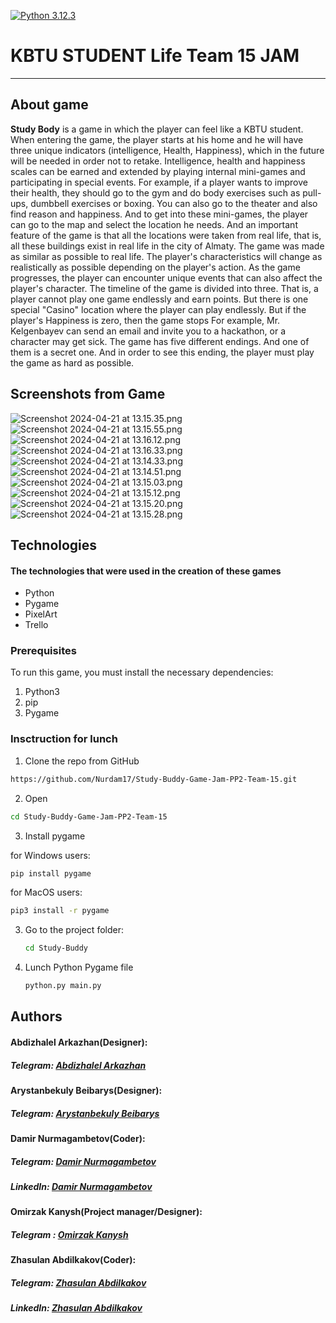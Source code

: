 [![Python 3.12.3](https://img.shields.io/badge/python-3.12.3-blue.svg)](https://www.python.org/downloads/release/python-3123/)


# KBTU STUDENT Life Team 15 JAM

-------
## About game
**Study Body** is a game in which the player can feel like a KBTU student. When entering the game, the player starts at his home and he will have three unique indicators (intelligence, Health, Happiness), which in the future will be needed in order not to retake. Intelligence, health and happiness scales can be earned and extended by playing internal mini-games and participating in special events. For example, if a player wants to improve their health, they should go to the gym and do body exercises such as pull-ups, dumbbell exercises or boxing. You can also go to the theater and also find reason and happiness. And to get into these mini-games, the player can go to the map and select the location he needs. And an important feature of the game is that all the locations were taken from real life, that is, all these buildings exist in real life in the city of Almaty. The game was made as similar as possible to real life. The player's characteristics will change as realistically as possible depending on the player's action. As the game progresses, the player can encounter unique events that can also affect the player's character. The timeline of the game is divided into three. That is, a player cannot play one game endlessly and earn points. But there is one special "Casino" location where the player can play endlessly. But if the player's Happiness is zero, then the game stops
For example, Mr. Kelgenbayev can send an email and invite you to a hackathon, or a character may get sick. The game has five different endings. And one of them is a secret one. And in order to see this ending, the player must play the game as hard as possible.

## Screenshots from Game

![Screenshot 2024-04-21 at 13.15.35.png](readmephotos%2FScreenshot%202024-04-21%20at%2013.15.35.png)
![Screenshot 2024-04-21 at 13.15.55.png](readmephotos%2FScreenshot%202024-04-21%20at%2013.15.55.png)
![Screenshot 2024-04-21 at 13.16.12.png](readmephotos%2FScreenshot%202024-04-21%20at%2013.16.12.png)
![Screenshot 2024-04-21 at 13.16.33.png](readmephotos%2FScreenshot%202024-04-21%20at%2013.16.33.png)
![Screenshot 2024-04-21 at 13.14.33.png](readmephotos%2FScreenshot%202024-04-21%20at%2013.14.33.png)
![Screenshot 2024-04-21 at 13.14.51.png](readmephotos%2FScreenshot%202024-04-21%20at%2013.14.51.png)
![Screenshot 2024-04-21 at 13.15.03.png](readmephotos%2FScreenshot%202024-04-21%20at%2013.15.03.png)
![Screenshot 2024-04-21 at 13.15.12.png](readmephotos%2FScreenshot%202024-04-21%20at%2013.15.12.png)
![Screenshot 2024-04-21 at 13.15.20.png](readmephotos%2FScreenshot%202024-04-21%20at%2013.15.20.png)
![Screenshot 2024-04-21 at 13.15.28.png](readmephotos%2FScreenshot%202024-04-21%20at%2013.15.28.png)
## Technologies
#### The technologies that were used in the creation of these games
* Python
* Pygame
* PixelArt
* Trello


### Prerequisites

To run this game, you must install the necessary dependencies:

1. Python3
2. pip
3. Pygame


### Insctruction for lunch


1. Clone the repo from GitHub
```sh
https://github.com/Nurdam17/Study-Buddy-Game-Jam-PP2-Team-15.git
```
2. Open
```sh 
cd Study-Buddy-Game-Jam-PP2-Team-15
```

3. Install pygame

for Windows users:
```sh
pip install pygame
```

for MacOS users:
```sh
pip3 install -r pygame
```
3. Go to the project folder:
   ```sh
   cd Study-Buddy
   ```
4. Lunch Python Pygame file
   ```sh
   python.py main.py
   ```

## Authors

#### Abdizhalel Arkazhan(Designer): 
##### Telegram: [Abdizhalel Arkazhan](t.me/Arkazhan55)

#### Arystanbekuly Beibarys(Designer):
##### Telegram: [Arystanbekuly Beibarys](t.me/giguratt)

#### Damir Nurmagambetov(Coder):
##### Telegram: [Damir Nurmagambetov](t.me/Dam1r_ddd)
##### LinkedIn: [Damir Nurmagambetov](https://www.linkedin.com/in/damir-nurmagambetov-b59b2b2a3/)

#### Omirzak Kanysh(Project manager/Designer):
##### Telegram : [Omirzak Kanysh](t.me/hush_0k)

#### Zhasulan Abdilkakov(Coder):
##### Telegram: [Zhasulan Abdilkakov](t.me/zhasulanabdilkakov)
##### LinkedIn: [Zhasulan Abdilkakov](https://www.linkedin.com/in/abdilkakov/)

